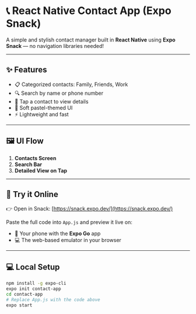 # 📞 React Native Contact App (Expo Snack)

A simple and stylish contact manager built in **React Native** using **Expo Snack** — no navigation libraries needed!

---

## ✨ Features

- 📋 Categorized contacts: Family, Friends, Work
- 🔍 Search by name or phone number
- 👤 Tap a contact to view details
- 🎨 Soft pastel-themed UI
- ⚡ Lightweight and fast

---

## 🖼 UI Flow

1. **Contacts Screen**
2. **Search Bar**
3. **Detailed View on Tap**

---

## 🚀 Try it Online

👉 Open in Snack: [https://snack.expo.dev/](https://snack.expo.dev/)

Paste the full code into `App.js` and preview it live on:

- 📱 Your phone with the **Expo Go** app
- 💻 The web-based emulator in your browser

---

## 💻 Local Setup

```bash
npm install -g expo-cli
expo init contact-app
cd contact-app
# Replace App.js with the code above
expo start

